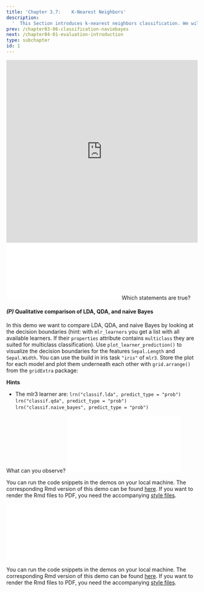 ```yaml
---
title: 'Chapter 3.7: 	K-Nearest Neighbors'
description:
  '  This Section introduces k-nearest neighbors classification. We will explain in which sense this approach is fundamentally different to the previous Sections and illustrate the effect of the hyperparameter k.'
prev: /chapter03-06-classification-naviebayes
next: /chapter04-01-evaluation-introduction
type: subchapter
id: 1
---
```


<exercise id="1" title="Video Lecture">

<iframe width="100%" height="480" src="https://www.youtube.com/embed/WkECa1jRTmw" frameborder="0" allow="accelerometer; autoplay; encrypted-media; gyroscope; picture-in-picture" allowfullscreen></iframe>

</exercise>

<exercise id="2" title="Slides">

<object data="pdfs/3/slides-classification-knn.pdf" type="application/pdf" style="width:100%;height:480px">
    <embed src="pdfs/3/slides-classification-knn.pdf" type="application/pdf" />
</object>

</exercise>


<exercise id="3" title="Quiz">
Which statements are true?
<choice>
<opt text="In LDA, each class density is modeled as a multivariate Gaussian with unequal covariance.">
</opt>
<opt text="LDA is a linear classifier" correct="true">
</opt>
<opt text="LDA follows a generative approach" correct="true">
</opt>
<opt text="In QDA, each class density is modeled as a multivariate Gaussian with equal covariance">
</opt>
<opt text="QDA follows a generative approach" correct="true">
</opt>
<opt text="QDA requires estimation of more parameters than LDA" correct="true">
</opt>
<opt text="Naive Bayes assumes that the features are independent within each outcome class `y`." correct="true">
</opt>
<opt text="Naive Bayes follows a generative approach" correct="true">
</opt>
<opt text="k-NN can be used in regression and classification" correct="true">
</opt>
<opt text="k-NN is a probabilistic classifier" correct="true">
</opt>
</choice>
</exercise>


<exercise id="4" title="Coding">

#### *(P)* Qualitative comparison of LDA, QDA, and naive Bayes

In this demo we want to compare LDA, QDA, and naive Bayes by looking at the decision boundaries (hint: with `mlr_learners` you get a list with all available learners. If their `properties` attribute contains `multiclass` they are suited for multiclass classification). Use `plot_learner_prediction()` to visualize the decision boundaries for the features `Sepal.Length` and `Sepal.Width`. You can use the build in iris task `"iris"` of `mlr3`. Store the plot for each model and plot them underneath each other with `grid.arrange()` from the `gridExtra` package:


<codeblock id="03_07">

**Hints**

- The mlr3 learner are:
`lrn("classif.lda", predict_type = "prob")`
`lrn("classif.qda", predict_type = "prob")`
`lrn("classif.naive_bayes", predict_type = "prob")`

</codeblock>
</exercise>


<exercise id="5" title="Quiz">
What can you observe?
<choice>
<opt text="The decision boundaries of all classifiers looks equal.">
</opt>
<opt text="The naive Bayes classifier has linear decision boundaries due to the simple construction.">
</opt>
<opt text="LDA is the only classifier with linear decision boundaries." correct="true">
</opt>
<opt text="QDA has non-linear decision boundaries due to the different covariances in each class." correct="true">
</opt>
</choice>
</exercise>


<exercise id="6" title="Comparison of Classification Methods">
<object data="code-demos/code_demo_cmpclass.pdf" type="application/pdf" style="width:100%;height:480px">
    <embed src="code-demos/code_demo_cmpclass.pdf" type="application/pdf" />
</object>

You can run the code snippets in the demos on your local machine. The corresponding Rmd version of this demo can be found [here](https://github.com/compstat-lmu/lecture_i2ml/blob/master/code-demos/code_demo_cmpclass.Rmd). If you want to render the Rmd files to PDF, you need the accompanying [style files](https://github.com/compstat-lmu/lecture_i2ml/tree/master/style).

</exercise>


<exercise id="7" title="Generative classification methods">
<object data="code-demos/code_demo_genclass.pdf" type="application/pdf" style="width:100%;height:480px">
    <embed src="code-demos/code_demo_genclass.pdf" type="application/pdf" />
</object>

You can run the code snippets in the demos on your local machine. The corresponding Rmd version of this demo can be found [here](https://github.com/compstat-lmu/lecture_i2ml/blob/master/code-demos/code_demo_genclass.Rmd). If you want to render the Rmd files to PDF, you need the accompanying [style files](https://github.com/compstat-lmu/lecture_i2ml/tree/master/style).

</exercise>
